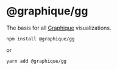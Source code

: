 # @graphique/gg

The basis for all [Graphique](https://github.com/graphiquejs/graphique) visualizations.

```shell
npm install @graphique/gg
```

or

```shell
yarn add @graphique/gg
```